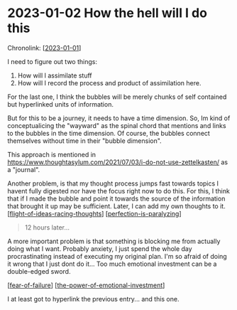 # 2023-01-02 How the hell will I do this

Chronolink: [[2023-01-01]]

I need to figure out two things:

1. How will I assimilate stuff
1. How will I record the process and product of assimilation here.

For the last one, I think the bubbles will be merely chunks of self contained but hyperlinked units of information.

But for this to be a journey, it needs to have a time dimension. So, Im kind of conceptualicing the "wayward" as the spinal chord that mentions and links to the bubbles in the time dimension. Of course, the bubbles connect themselves without time in their "bubble dimension".

This approach is mentioned in https://www.thoughtasylum.com/2021/07/03/i-do-not-use-zettelkasten/ as a "journal".

Another problem, is that my thought process jumps fast towards topics I havent fully digested nor have the focus right now to do this. For this, I think that if I made the bubble and point it towards the source of the information that brought it up may be sufficient. Later, I can add my own thoughts to it.
[[flight-of-ideas-racing-thoughts]]
[[perfection-is-paralyzing]]

> 12 hours later...

A more important problem is that something is blocking me from actually doing what I want. Probably anxiety, I just spend the whole day procrastinating instead of executing my original plan. I'm so afraid of doing it wrong that I just dont do it... Too much emotional investment can be a double-edged sword.

[[fear-of-failure]] [[the-power-of-emotional-investment]]

I at least got to hyperlink the previous entry... and this one.















[//begin]: # "Autogenerated link references for markdown compatibility"
[2023-01-01]: .././wayward/2023-01-01 "2023-01-01"
[flight-of-ideas-racing-thoughts]: .././bubbles/flight-of-ideas-racing-thoughts "flight-of-ideas-racing-thoughts"
[perfection-is-paralyzing]: .././bubbles/perfection-is-paralyzing "perfection-is-paralyzing"
[fear-of-failure]: .././bubbles/fear-of-failure "fear-of-failure"
[the-power-of-emotional-investment]: .././bubbles/the-power-of-emotional-investment "the-power-of-emotional-investment"
[//end]: # "Autogenerated link references"

